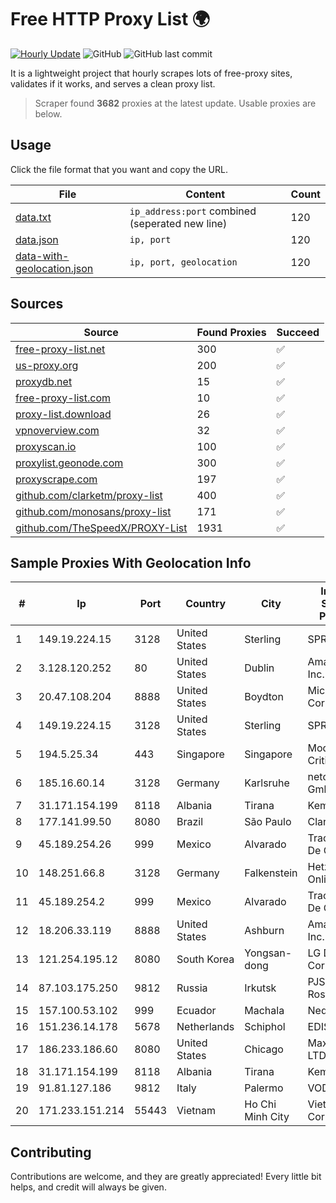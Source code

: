 
# Free HTTP Proxy List 🌍

[![Hourly Update](https://github.com/mertguvencli/http-proxy-list/actions/workflows/main.yml/badge.svg?branch=main)](https://github.com/mertguvencli/http-proxy-list/actions/workflows/main.yml)
![GitHub](https://img.shields.io/github/license/mertguvencli/http-proxy-list)
![GitHub last commit](https://img.shields.io/github/last-commit/mertguvencli/http-proxy-list)

It is a lightweight project that hourly scrapes lots of free-proxy sites, validates if it works, and serves a clean proxy list.


> Scraper found **3682** proxies at the latest update. Usable proxies are below.

## Usage

Click the file format that you want and copy the URL.


|File|Content|Count|
|----|-------|-----|
|[data.txt](https://raw.githubusercontent.com/mertguvencli/http-proxy-list/main/proxy-list/data.txt)|`ip_address:port` combined (seperated new line)|120|
|[data.json](https://raw.githubusercontent.com/mertguvencli/http-proxy-list/main/proxy-list/data.json)|`ip, port`|120|
|[data-with-geolocation.json](https://raw.githubusercontent.com/mertguvencli/http-proxy-list/main/proxy-list/data-with-geolocation.json)|`ip, port, geolocation`|120|

## Sources

|Source|Found Proxies|Succeed|
|------|-------------|-------|
|[free-proxy-list.net](https://free-proxy-list.net)|300|✅|
|[us-proxy.org](https://www.us-proxy.org)|200|✅|
|[proxydb.net](http://proxydb.net)|15|✅|
|[free-proxy-list.com](https://free-proxy-list.com/?page=&port=&type%5B%5D=http&type%5B%5D=https&up_time=0&search=Search)|10|✅|
|[proxy-list.download](https://www.proxy-list.download/HTTP)|26|✅|
|[vpnoverview.com](https://vpnoverview.com/privacy/anonymous-browsing/free-proxy-servers)|32|✅|
|[proxyscan.io](https://www.proxyscan.io)|100|✅|
|[proxylist.geonode.com](https://proxylist.geonode.com/api/proxy-list?limit=300&page=1&sort_by=lastChecked&sort_type=desc&protocols=http,https)|300|✅|
|[proxyscrape.com](https://api.proxyscrape.com/v2/?request=displayproxies&protocol=http&timeout=10000&country=all&ssl=all&anonymity=all)|197|✅|
|[github.com/clarketm/proxy-list](https://raw.githubusercontent.com/clarketm/proxy-list/master/proxy-list-raw.txt)|400|✅|
|[github.com/monosans/proxy-list](https://raw.githubusercontent.com/monosans/proxy-list/main/proxies/http.txt)|171|✅|
|[github.com/TheSpeedX/PROXY-List](https://raw.githubusercontent.com/TheSpeedX/PROXY-List/master/http.txt)|1931|✅|


## Sample Proxies With Geolocation Info

|#|Ip|Port|Country|City|Internet Service Provider|
|-|--|----|-------|----|-------------------------|
|1|149.19.224.15|3128|United States|Sterling|SPRINT|
|2|3.128.120.252|80|United States|Dublin|Amazon.com, Inc.|
|3|20.47.108.204|8888|United States|Boydton|Microsoft Corporation|
|4|149.19.224.15|3128|United States|Sterling|SPRINT|
|5|194.5.25.34|443|Singapore|Singapore|Mod Mission Critical LLC|
|6|185.16.60.14|3128|Germany|Karlsruhe|netcup GmbH|
|7|31.171.154.199|8118|Albania|Tirana|Keminet Ltd|
|8|177.141.99.50|8080|Brazil|São Paulo|Claro S.A.|
|9|45.189.254.26|999|Mexico|Alvarado|Tracered SA De CV|
|10|148.251.66.8|3128|Germany|Falkenstein|Hetzner Online GmbH|
|11|45.189.254.2|999|Mexico|Alvarado|Tracered SA De CV|
|12|18.206.33.119|8888|United States|Ashburn|Amazon.com, Inc.|
|13|121.254.195.12|8080|South Korea|Yongsan-dong|LG DACOM Corporation|
|14|87.103.175.250|9812|Russia|Irkutsk|PJSC Rostelecom|
|15|157.100.53.102|999|Ecuador|Machala|Nedetel S.A.|
|16|151.236.14.178|5678|Netherlands|Schiphol|EDIS|
|17|186.233.186.60|8080|United States|Chicago|Maxihost LTDA|
|18|31.171.154.199|8118|Albania|Tirana|Keminet Ltd|
|19|91.81.127.186|9812|Italy|Palermo|VODAFONE|
|20|171.233.151.214|55443|Vietnam|Ho Chi Minh City|Viettel Corporation|



## Contributing

Contributions are welcome, and they are greatly appreciated! Every
little bit helps, and credit will always be given.

